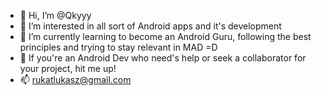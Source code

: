 - 👋 Hi, I’m @Qkyyy
- 👀 I’m interested in all sort of Android apps and it's development
- 🌱 I’m currently learning to become an Android Guru, following the best principles and trying to stay relevant in MAD =D
- 💞️ If you're an Android Dev who need's help or seek a collaborator for your project, hit me up!
- 📫 rukatlukasz@gmail.com
